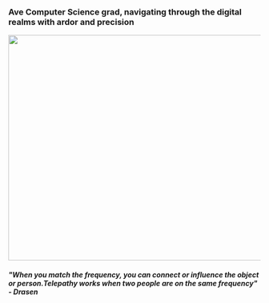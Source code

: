 <h3> Ave Computer Science grad, navigating through the digital realms with ardor and precision</h1>
<img src="https://mir-s3-cdn-cf.behance.net/project_modules/fs/724fb836610119.57224419a212b.gif"  width="900" height="450">
<h5>"When you match the frequency, you can connect or influence the object or person.Telepathy works when two people are on the same frequency" - Drasen</h5>
